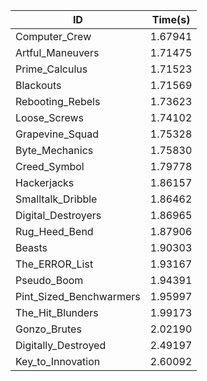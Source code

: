 |ID|Time(s)|
|-|-|
|Computer_Crew|1.67941|
|Artful_Maneuvers|1.71475|
|Prime_Calculus|1.71523|
|Blackouts|1.71569|
|Rebooting_Rebels|1.73623|
|Loose_Screws|1.74102|
|Grapevine_Squad|1.75328|
|Byte_Mechanics|1.75830|
|Creed_Symbol|1.79778|
|Hackerjacks|1.86157|
|Smalltalk_Dribble|1.86462|
|Digital_Destroyers|1.86965|
|Rug_Heed_Bend|1.87906|
|Beasts|1.90303|
|The_ERROR_List|1.93167|
|Pseudo_Boom|1.94391|
|Pint_Sized_Benchwarmers|1.95997|
|The_Hit_Blunders|1.99173|
|Gonzo_Brutes|2.02190|
|Digitally_Destroyed|2.49197|
|Key_to_Innovation|2.60092|
